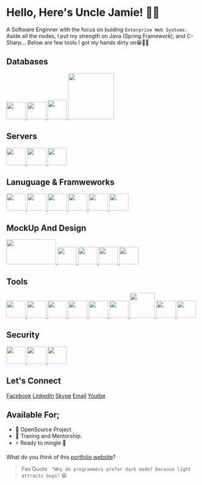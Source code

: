 # Hello, Here's Uncle Jamie! 👋🤗

A Software Enginner with the focus on buiding ```Enterprise Web Systems.``` </b>
Aside all the nodes, I put my strength on Java (Spring Framework), and C-Sharp...</b>
Below are few tools I got my hands dirty on😁👨‍💻

## Databases

<a href="https://www.mongodb.com/">
    <img src="https://p7.hiclipart.com/preview/63/19/815/mongodb-database-nosql-postgresql-mongo.jpg" width="50" height="45" />
</a>
<a href="https://www.mysql.com/">
    <img src="https://dev.mysql.com/common/logos/mysql-logo.svg" width="50" height="45"/>
</a>
<a href="https://www.postgresql.org/">
    <img src="https://www.postgresql.org/media/img/about/press/elephant.png" width="50"/>
</a>
<a href="https://redis.io/">
    <img src="https://redis.com/wp-content/themes/wpx/assets/images/logo-redis.svg?auto=webp&quality=85" width="120"/>
</a>

## Servers

<a href="https://expressjs.com/" title="Express.js">
    <img src="https://expressjs.com/images/express-facebook-share.png" width="50" height="45">
</a>
<a href="https://www.nginx.com/" title="Nginx">
    <img src="https://quiksite.com/wp-content/uploads/2016/09/Nginx-Logo-02.png.webp" width="50" height="45">
</a>
<a href="https://httpd.apache.org/" title="Apache">
    <img src="https://www.techrepublic.com/wp-content/uploads/2016/11/apachehero.jpg" width="50" height="45">
</a>

## Lanuguage & Framweworks

<a href="https://www.javascript.com/" title="Javacript">
    <img src="https://c0.klipartz.com/pngpicture/826/162/gratis-png-desarrollo-de-sitios-web-javascript-html5-hojas-de-estilo-en-cascada-css3-logotipo-html.png" width="50" height="45">
</a>

<a href="https://reactjs.org/" title="React">
    <img src="https://upload.wikimedia.org/wikipedia/commons/thumb/a/a7/React-icon.svg/1280px-React-icon.svg.png" width="50" height="45">
</a>

<a href="https://www.java.com/" title="Java">
    <img src="https://p7.hiclipart.com/preview/405/878/407/java-runtime-environment-computer-icons-java-platform-standard-edition-java.jpg" width="50" height="45">
</a>

<a href="https://spring.io/projects/spring-boot" title="Spring Boot">
    <img src="https://www.vectorlogo.zone/logos/springio/springio-icon.svg" width="50" height="45">
</a>

<a href="https://dotnet.microsoft.com/en-us/languages/csharp/" title="C-Sharp">
    <img src="https://static.cdnlogo.com/logos/c/27/c.svg" width="50" height="45">
</a>

<a href="https://nodejs.org/" title="Node.js">
    <img src="https://w7.pngwing.com/pngs/452/24/png-transparent-js-logo-node-logos-and-brands-icon.png" width="50" height="45">
</a>

## MockUp And Design

<a href="https://wireframe.cc/" title="Wireframe">
    <img src="https://upload.wikimedia.org/wikipedia/commons/c/c8/Wireframe_logo.png" width="130" height="65">
</a>

<a href="https://www.figma.com/" title="Figma">
    <img src="https://cdn.dribbble.com/users/41543/screenshots/8954776/media/674ddf6253aafffa815843ba8106938a.png" width="50" height="45">
</a>

<a href="https://www.adobe.com/products/xd.html" title="Adobe XD">
    <img src="https://www.adobe.com/content/dam/cc/icons/xd.svg" width="50" height="45">
</a>

<a href="https://www.canva.com/" title="Canva">
    <img src="https://www.canva.com/favicon.ico" width="50" height="45">
</a>

<a href="https://www.invisionapp.com/" title="InVision">
    <img src="https://brandslogos.com/wp-content/uploads/images/large/invision-logo.png" width="50" height="45">
</a>


## Tools

<a href="https://git-scm.com/" title="Git">
    <img src="https://gitlab.com/uploads/-/system/project/avatar/11916151/proxy.duckduckgo.com.png" width="50" height="45">
</a>

<a href="https://www.docker.com/" title="Docker">
    <img src="https://logowik.com/content/uploads/images/301_docker.jpg" width="50" height="45">
</a>

<a href="https://www.postman.com/" title="Postman">
    <img src="https://seeklogo.com/images/P/postman-logo-F43375A2EB-seeklogo.com.png" width="50" height="45">
</a>

<a href="https://graphql.org/" title="GraphQL">
    <img src="https://graphql.org/img/logo.svg" width="50" height="45">
</a>

<a href="https://www.jenkins.io/" title="Jenkins">
    <img src="https://www.vectorlogo.zone/logos/jenkins/jenkins-icon.svg" width="50" height="45">
</a>

<a href="https://kubernetes.io/" title="Kubernetes">
    <img src="https://upload.wikimedia.org/wikipedia/commons/3/39/Kubernetes_logo_without_workmark.svg" width="50" height="45">
</a>

<a href="https://aws.amazon.com/" title="AWS">
    <img src="https://d1.awsstatic.com/logos/aws-logo-lockups/poweredbyaws/PB_AWS_logo_RGB_REV.61d6d5d21582a4427ce8c59e31c10c4bd7e00d68.png" height="65">
</a>
<a href="https://www.elastic.co/" title="Elasticsearch">
    <img src="https://www.vectorlogo.zone/logos/elastic/elastic-icon.svg" width="50" height="45">
</a>

<a href="https://firebase.google.com/" title="Firebase">
    <img src="https://p1.hiclipart.com/preview/272/846/555/google-logo-firebase-firebase-cloud-messaging-google-cloud-messaging-web-components-computer-software-serverless-computing-javascript-png-clipart.jpg" width="50" height="45">
</a>

## Security

<a href="https://www.ssh.com/academy/ssh" title="SSH">
    <img src="https://miro.medium.com/v2/resize:fit:640/format:webp/1*8ebQwZcMBgsZ6prLW8p-HA.png" width="50" height="45">
</a>
<a href="https://nmap.org/" title="NMAP">
    <img src="https://nmap.org/images/sitelogo.png" width="50" height="45">
</a>
<a href="https://www.metasploit.com/" title="Metasploit">
    <img src="https://banner2.cleanpng.com/20180524/egt/kisspng-metasploit-project-penetration-test-security-hacke-5b072f9ad4d962.7481310415271975948718.jpg" width="50" height="45">
</a>

## Let's Connect
[Facebook](https://facebook.com)
[LinkedIn](https://linkedin.com)
[Skype](https://skype.com)
[Email](mailto:jamesakweter@gmail.com)
[Youtbe](https://youtube.com)

## Available For;

- 🔭 OpenSource Project
- 🌱 Traning and Mentorship.
- ⚡ Ready to mingle 🤣

What do you think of this [portfolio website](https://www.james.akweter.online)?

> Fav Quote
``` "Why do programmers prefer dark mode? Because light attracts bugs!``` 😄
